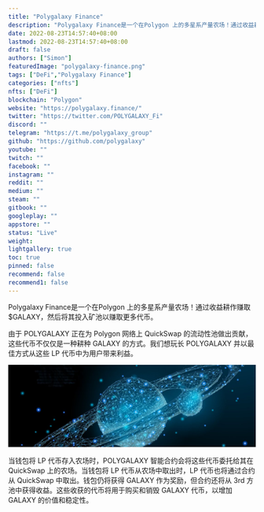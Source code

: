 ```yaml
---
title: "Polygalaxy Finance"
description: "Polygalaxy Finance是一个在Polygon 上的多星系产量农场！通过收益耕作赚取 $GALAXY，然后将其投入矿池以赚取更多代币。"
date: 2022-08-23T14:57:40+08:00
lastmod: 2022-08-23T14:57:40+08:00
draft: false
authors: ["Simon"]
featuredImage: "polygalaxy-finance.png"
tags: ["DeFi","Polygalaxy Finance"]
categories: ["nfts"]
nfts: ["DeFi"]
blockchain: "Polygon"
website: "https://polygalaxy.finance/"
twitter: "https://twitter.com/POLYGALAXY_Fi"
discord: ""
telegram: "https://t.me/polygalaxy_group"
github: "https://github.com/polygalaxy"
youtube: ""
twitch: ""
facebook: ""
instagram: ""
reddit: ""
medium: ""
steam: ""
gitbook: ""
googleplay: ""
appstore: ""
status: "Live"
weight: 
lightgallery: true
toc: true
pinned: false
recommend: false
recommend1: false
---
```

Polygalaxy Finance是一个在Polygon 上的多星系产量农场！通过收益耕作赚取 $GALAXY，然后将其投入矿池以赚取更多代币。

由于 POLYGALAXY 正在为 Polygon 网络上 QuickSwap 的流动性池做出贡献，这些代币不仅仅是一种耕种 GALAXY 的方式。我们想玩长 POLYGALAXY 并以最佳方式从这些 LP 代币中为用户带来利益。

![配图](108558360.jpg)

当钱包将 LP 代币存入农场时，POLYGALAXY 智能合约会将这些代币委托给其在 QuickSwap 上的农场。当钱包将 LP 代币从农场中取出时，LP 代币也将通过合约从 QuickSwap 中取出。钱包仍将获得 GALAXY 作为奖励，但合约还将从 3rd 方池中获得收益。这些收获的代币将用于购买和销毁 GALAXY 代币，以增加 GALAXY 的价值和稳定性。